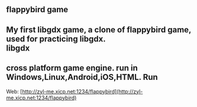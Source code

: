 flappybird game
-------
My first libgdx game,
**a clone of flappybird game**, used for practicing libgdx.<br>
libgdx
----
cross platform game engine.
run in Windows,Linux,Android,iOS,HTML.
Run
-----
Web: [http://zyl-me.xicp.net:1234/flappybird](http://zyl-me.xicp.net:1234/flappybird)
